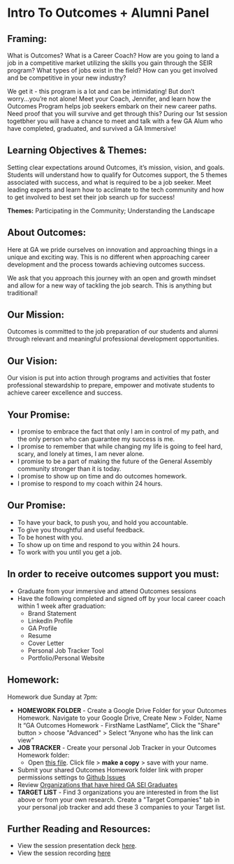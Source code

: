 # Intro To Outcomes + Alumni Panel

## Framing:
What is Outcomes? What is a Career Coach? How are you going to land a job in a competitive market utilizing the skills you gain through the SEIR program? What types of jobs exist in the field? How can you get involved and be competitive in your new industry? 

We get it - this program is a lot and can be intimidating! But don’t worry...you’re not alone! Meet your Coach, Jennifer, and learn how the Outcomes Program helps job seekers embark on their new career paths. Need proof that you will survive and get through this? During our 1st session togetbher you will have a chance to meet and talk with a few GA Alum who have completed, graduated, and survived a GA Immersive! 

## Learning Objectives & Themes:
Setting clear expectations around Outcomes, it’s mission, vision, and goals. Students will understand how to qualify for Outcomes support, the 5 themes associated with success, and what is required to be a job seeker. Meet leading experts and learn how to acclimate to the tech community and how to get involved to best set their job search up for success! 

**Themes:** Participating in the Community; Understanding the Landscape

## About Outcomes: 

Here at GA we pride ourselves on innovation and approaching things in a unique and exciting way. This is no different when approaching career development and the process towards achieving outcomes success. 

We ask that you approach this journey with an open and growth mindset and allow for a new way of tackling the job search. This is anything but traditional!

## Our Mission:

Outcomes is committed to the job preparation of our students and alumni through relevant and meaningful professional development opportunities.

## Our Vision:

Our vision is put into action through programs and activities that foster professional stewardship to prepare, empower and motivate students to achieve career excellence and success.

## Your Promise: 
- I promise to embrace the fact that only I am in control of my path, and the only person who can guarantee my success is me.
- I promise to remember that while changing my life is going to feel hard, scary, and lonely at times, I am never alone.
- I promise to be a part of making the future of the General Assembly community stronger than it is today.
- I promise to show up on time and do outcomes homework.
- I promise to respond to my coach within 24 hours.

## Our Promise: 
- To have your back, to push you, and hold you accountable.
- To give you thoughtful and useful feedback.
- To be honest with you. 
- To show up on time and respond to you within 24 hours.
- To work with you until you get a job. 

## In order to receive outcomes support you must: 
* Graduate from your immersive and attend Outcomes sessions 
* Have the following completed and signed off by your local career coach within 1 week after graduation: 
  - Brand Statement
  - LinkedIn Profile
  - GA Profile 
  - Resume 
  - Cover Letter
  - Personal Job Tracker Tool
  - Portfolio/Personal Website

## Homework:
Homework due Sunday at 7pm:
- **HOMEWORK FOLDER** - Create a Google Drive Folder for your Outcomes Homework. Navigate to your Google Drive, Create New > Folder, Name It “GA Outcomes Homework - FirstName LastName”, Click the "Share" button > choose "Advanced" > Select “Anyone who has the link can view”
- **JOB TRACKER** - Create your personal Job Tracker in your Outcomes Homework folder:
   - Open [this file](https://docs.google.com/spreadsheets/d/1WyPb8_72e4pn0RAWq3JF2BWC4n3XVlSiEof8ecLpPRo/edit?usp=sharing). Click file > **make a copy** > save with your name. 
- Submit your shared Outcomes Homework folder link with proper permissions settings to [Github Issues](/homework.md)
- Review [Organizations that have hired GA SEI Graduates](https://docs.google.com/spreadsheets/d/1eh4skY-5_RyVPyoYTT-3uScwPxYPugOlnV0OLmJiocE/edit?usp=sharing) 
- **TARGET LIST** - Find 3 organizations you are interested in from the list above or from your own research. Create a "Target Companies" tab in your personal job tracker and add these 3 companies to your Target list. 

## Further Reading and Resources: 
- View the session presentation deck [here](https://drive.google.com/drive/folders/1iT9wjJY75YZMcm2amhshLKquzFYpQS20).
- View the session recording [here](https://generalassembly.zoom.us/recording/share/_PEFk6EAcSxP4vqwoMtSAZiQqczvlMV54bcPwWqrduOwIumekTziMw)
